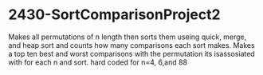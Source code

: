 # 2430-SortComparisonProject2
Makes all permutations of n length then sorts them useing quick, merge, and heap sort and counts how many comparisons each sort makes. Makes a top ten best and worst comparisons with the permutation its isassosiated with for each n and sort. hard coded for n=4, 6,and 88

